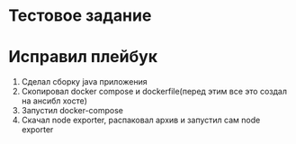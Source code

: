 # Тестовое задание 
# Иcправил плейбук
  1. Сделал сборку java приложения 
  2. Скопировал docker compose и dockerfile(перед этим все это создал на ансибл хосте)
  3. Запустил docker-compose
  4. Скачал node exporter, распаковал архив и запустил сам node exporter
